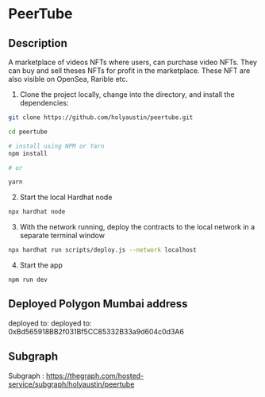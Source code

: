 # PeerTube

## Description
A marketplace of videos NFTs where users, can purchase video NFTs. They can buy and sell theses NFTs for profit in the marketplace. These NFT are also visible on OpenSea, Rarible etc.



1. Clone the project locally, change into the directory, and install the dependencies:

```sh
git clone https://github.com/holyaustin/peertube.git

cd peertube

# install using NPM or Yarn
npm install

# or

yarn
```

2. Start the local Hardhat node

```sh
npx hardhat node
```

3. With the network running, deploy the contracts to the local network in a separate terminal window

```sh
npx hardhat run scripts/deploy.js --network localhost
```

4. Start the app

```
npm run dev
```

## Deployed Polygon Mumbai address

deployed to: deployed to: 0xBd565918BB2f031Bf5CC85332B33a9d604c0d3A6

## Subgraph
Subgraph : https://thegraph.com/hosted-service/subgraph/holyaustin/peertube

